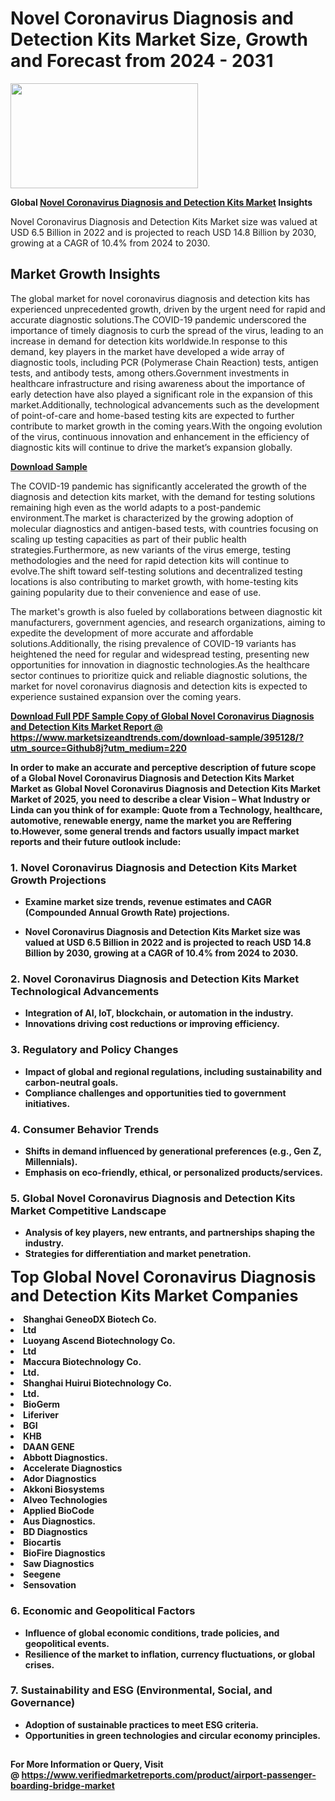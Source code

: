 <H1>Novel Coronavirus Diagnosis and Detection Kits Market Size, Growth and Forecast from 2024 - 2031</H1><img class="aligncenter size-medium wp-image-584254" src="https://thirdeyenews.in/wp-content/uploads/2024/09/Global-Market-Research-300x168.jpeg" alt="" width="300" height="168" /><p><strong>Global&nbsp;<a href="https://www.marketsizeandtrends.com/download-sample/395128/?utm_source=Github8j?utm_medium=220">Novel Coronavirus Diagnosis and Detection Kits Market</a> Insights</strong></p><p>Novel Coronavirus Diagnosis and Detection Kits Market size was valued at USD 6.5 Billion in 2022 and is projected to reach USD 14.8 Billion by 2030, growing at a CAGR of 10.4% from 2024 to 2030.</p><p><h2>Market Growth Insights</h2> <p>The global market for novel coronavirus diagnosis and detection kits has experienced unprecedented growth, driven by the urgent need for rapid and accurate diagnostic solutions.The COVID-19 pandemic underscored the importance of timely diagnosis to curb the spread of the virus, leading to an increase in demand for detection kits worldwide.In response to this demand, key players in the market have developed a wide array of diagnostic tools, including PCR (Polymerase Chain Reaction) tests, antigen tests, and antibody tests, among others.Government investments in healthcare infrastructure and rising awareness about the importance of early detection have also played a significant role in the expansion of this market.Additionally, technological advancements such as the development of point-of-care and home-based testing kits are expected to further contribute to market growth in the coming years.With the ongoing evolution of the virus, continuous innovation and enhancement in the efficiency of diagnostic kits will continue to drive the market’s expansion globally.</p> <p><strong><a href="#">Download Sample</a></strong></p> <p>The COVID-19 pandemic has significantly accelerated the growth of the diagnosis and detection kits market, with the demand for testing solutions remaining high even as the world adapts to a post-pandemic environment.The market is characterized by the growing adoption of molecular diagnostics and antigen-based tests, with countries focusing on scaling up testing capacities as part of their public health strategies.Furthermore, as new variants of the virus emerge, testing methodologies and the need for rapid detection kits will continue to evolve.The shift toward self-testing solutions and decentralized testing locations is also contributing to market growth, with home-testing kits gaining popularity due to their convenience and ease of use.</p> <p>The market's growth is also fueled by collaborations between diagnostic kit manufacturers, government agencies, and research organizations, aiming to expedite the development of more accurate and affordable solutions.Additionally, the rising prevalence of COVID-19 variants has heightened the need for regular and widespread testing, presenting new opportunities for innovation in diagnostic technologies.As the healthcare sector continues to prioritize quick and reliable diagnostic solutions, the market for novel coronavirus diagnosis and detection kits is expected to experience sustained expansion over the coming years.</p> <p><strong><a href="#"></p><p><span class=""><strong>Download Full PDF Sample Copy of Global Novel Coronavirus Diagnosis and Detection Kits Market Report</strong> @ <a href="https://www.marketsizeandtrends.com/download-sample/395128/?utm_source=Github8j?utm_medium=220" target="_blank">https://www.marketsizeandtrends.com/download-sample/395128/?utm_source=Github8j?utm_medium=220</a></span></p><p>In order to make an accurate and perceptive description of future scope of a Global&nbsp;Novel Coronavirus Diagnosis and Detection Kits Market Market as Global&nbsp;Novel Coronavirus Diagnosis and Detection Kits Market Market of 2025, you need to describe a clear Vision &ndash; What Industry or Linda can you think of for example: Quote from a Technology, healthcare, automotive, renewable energy, name the market you are Reffering to.However, some general trends and factors usually impact market reports and their future outlook include:</p><h3>1.&nbsp;<strong>Novel Coronavirus Diagnosis and Detection Kits Market Growth Projections</strong></h3><ul><li>Examine market size trends, revenue estimates and CAGR (Compounded Annual Growth Rate) projections.</li><li><p>Novel Coronavirus Diagnosis and Detection Kits Market size was valued at USD 6.5 Billion in 2022 and is projected to reach USD 14.8 Billion by 2030, growing at a CAGR of 10.4% from 2024 to 2030.</p></li></ul><h3>2.&nbsp;<strong>Novel Coronavirus Diagnosis and Detection Kits Market Technological Advancements</strong></h3><ul><li>Integration of AI, IoT, blockchain, or automation in the industry.</li><li>Innovations driving cost reductions or improving efficiency.</li></ul><h3>3.&nbsp;<strong>Regulatory and Policy Changes</strong></h3><ul><li>Impact of global and regional regulations, including sustainability and carbon-neutral goals.</li><li>Compliance challenges and opportunities tied to government initiatives.</li></ul><h3>4.&nbsp;<strong>Consumer Behavior Trends</strong></h3><ul><li>Shifts in demand influenced by generational preferences (e.g., Gen Z, Millennials).</li><li>Emphasis on eco-friendly, ethical, or personalized products/services.</li></ul><h3>5.&nbsp;<strong>Global Novel Coronavirus Diagnosis and Detection Kits Market Competitive Landscape</strong></h3><ul><li>Analysis of key players, new entrants, and partnerships shaping the industry.</li><li>Strategies for differentiation and market penetration.</li></ul><p data-pm-slice="1 1 []"><span style="color: inherit; font-family: inherit; font-size: 25px;">Top Global Novel Coronavirus Diagnosis and Detection Kits Market Companies</span></p><div class="" data-test-id=""><p><li>Shanghai GeneoDX Biotech Co.</li><li> Ltd</li><li> Luoyang Ascend Biotechnology Co.</li><li> Ltd</li><li> Maccura Biotechnology Co.</li><li> Ltd.</li><li> Shanghai Huirui Biotechnology Co.</li><li>Ltd.</li><li> BioGerm</li><li> Liferiver</li><li> BGI</li><li> KHB</li><li> DAAN GENE</li><li> Abbott Diagnostics.</li><li> Accelerate Diagnostics</li><li> Ador Diagnostics</li><li> Akkoni Biosystems</li><li> Alveo Technologies</li><li> Applied BioCode</li><li> Aus Diagnostics.</li><li> BD Diagnostics</li><li> Biocartis</li><li> BioFire Diagnostics</li><li> Saw Diagnostics</li><li> Seegene</li><li> Sensovation</li></p></div><h3>6.&nbsp;<strong>Economic and Geopolitical Factors</strong></h3><ul><li>Influence of global economic conditions, trade policies, and geopolitical events.</li><li>Resilience of the market to inflation, currency fluctuations, or global crises.</li></ul><h3>7.&nbsp;<strong>Sustainability and ESG (Environmental, Social, and Governance)</strong></h3><ul><li>Adoption of sustainable practices to meet ESG criteria.</li><li>Opportunities in green technologies and circular economy principles.</li></ul><h2><strong style="font-size: 14px;">For More Information or Query, Visit @&nbsp;</strong><a style="background-color: #ffffff; font-size: 14px;" href="https://www.marketsizeandtrends.com/report/novel-coronavirus-diagnosis-and-detection-kits-market/" target="_blank">https://www.verifiedmarketreports.com/product/airport-passenger-boarding-bridge-market</a></h2>